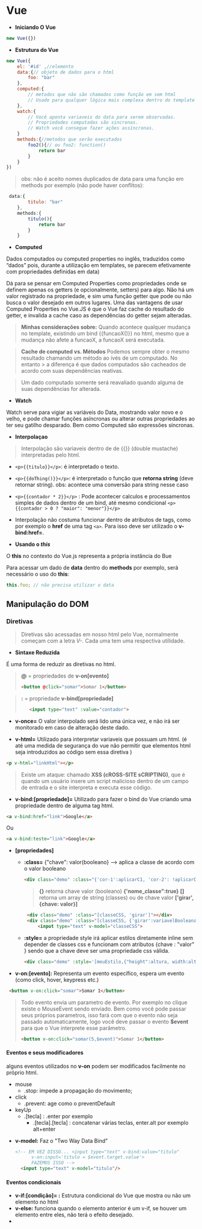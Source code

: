 # Vue

* **Iniciando O Vue**

 ```js
new Vue({})
 ```

* **Estrutura do Vue**

```js
new Vue({
    el: '#id' ,//elemento 
    data:{// objeto de dados para o html 
        foo: "bar"
    },
    computed:{
        // metodos que não são chamados como função em sem html 
        // Usado para qualquer lógica mais complexa dentro do template
    },
    watch:{
        // Você aponta variaveis do data para serem observadas.
        // Propriedades computadas são sincronas.
        // Watch você consegue fazer ações assíncronas.
    }
    methods:{//metodos que serão executados
        foo2(){// ou foo2: function()
            return bar
        }
    }
})
```

>obs: não é aceito nomes duplicados de data para uma função em methods por exemplo (não pode haver conflitos):

```js
 data:{
        titulo: "bar"
    },
    methods:{
        titulo(){
            return bar
        }
    }
```


* **Computed** 

Dados computados ou computed properties no inglês, traduzidos como “dados” pois, durante a utilização em templates, se parecem efetivamente com propriedades definidas em data)

Dá para se pensar em Computed Properties como propriedades onde se definem apenas os getters (e opcionalmente, setters) para algo. Não há um valor registrado na propriedade, e sim uma função getter que pode ou não busca o valor desejado em outros lugares. Uma das vantagens de usar Computed Properties no Vue.JS é que o Vue faz cache do resultado do getter, e invalida a cache caso as dependências do getter sejam alteradas.

> **Minhas considerações sobre:**  Quando acontece qualquer mudança no template, existindo um bind {{funcaoX()}} no html, mesmo que a mudança não afete a funcaoX, a funcaoX será executada. 

> **Cache de computed vs. Métodos**
> Podemos sempre obter o mesmo resultado chamando um método ao ivés de um computado. No entanto > a diferença é que dados computados são cacheados de acordo com suas dependências reativas.

> Um dado computado somente será reavaliado quando alguma de suas dependências for alterada.

* **Watch**

Watch serve para vigiar as variáveis do Data, mostrando valor novo e o velho, e pode chamar funções asíncronas ou alterar outras propriedades ao ter seu gatilho desparado. Bem como Computed são expressões síncronas.

* **Interpolaçao**

> Interpolação são variaveis dentro de  de \{{}} (double mustache) interpretadas pelo html.

* `<p>{{titulo}}</p>`: é interpretado o texto.  
* `<p>{{doThing()}}</p>`: é interpretado o função que **retorna string** (deve retornar string).
obs: acontece uma conversão para string nesse caso
* `<p>{{contador * 2}}</p>` : Pode acontecer calculos e processamentos simples de dados dentro de um bind, até mesmo condicional `<p>{{contador > 0 ? "maior": "menor"}}</p>`

* Interpolação não costuma funcionar dentro de atributos de tags, como por exemplo o **href** de uma tag `<a>`. Para isso deve ser utilizado o **v-bind:href=**.
  
* **Usando o _this_**

O **this** no contexto do Vue.js representa a própria instância do Bue

 Para acessar um dado de **data** dentro do **methods** por exemplo, será necessário o uso do **this**:

```js
this.foo; // não precisa utilizar o data
```

## Manipulação do DOM

### Diretivas  

> Diretivas são acessadas em nosso html pelo Vue, normalmente começam com a letra *V-*. Cada uma tem uma respectiva utilidade.


* **Sintaxe Reduzida**

É uma forma de reduzir as diretivas no html.

> **@** = propriedades de **v-on[evento]** 
>
> ```html
> <button @click="somar">Somar 1</button>
> ```
  
>
> **:** = propriedade **v-bind[propriedade]** 
> ```html
>    <input type="text" :value="contador">
> ```


* **v-once=** O valor interpolado será lido uma única vez, e não irá ser monitorado em caso de alteração deste dado.

* **v-html=** Utilizado para interpretar variaveis que possuam um html. (é até uma medida de segurança do vue não permitir que elementos html seja introduzidos ao código sem essa diretiva )

  
```html
<p v-html="linkHtml"></p>
```

> Existe um ataque: chamado **XSS (cROSS-SITE sCRIPTING)**, que é quando um usuário insere um script malicioso dentro de um campo de entrada e o site interpreta e executa esse código.

* **v-bind:[propriedade]=**  Utilizado para fazer o bind do Vue criando uma propriedade dentro de alguma tag html.

  
```html
<a v-bind:href="link">Google</a>
```  

Ou  

```html
<a v-bind:teste="link">Google</a>
```

- **[propriedades]**
  - **:class=**  {"chave": valor(booleano} --> aplica a classe de acordo com o valor booleano

     ```html
     <div class="demo" :class="{'cor-1':aplicarC1, 'cor-2': !aplicarC1}" @click="aplicarC1 = !aplicarC1"></div>
     ```

    > **{}** retorna chave valor (booleano) **{'nome_classe":true}**
    > **[]** retorna um array de string (classes) ou de chave valor **['girar',{chave: valor}]**

    ```html
     <div class="demo" :class="[classeCSS, 'girar']"></div>
     <div class="demo" :class="[classeCSS, {'girar':variavelBooleana}]"></div>
         <input type="text" v-model="classeCSS">
    ```

  - **:style=** a propriedade style irá aplicar estilos diretamente inline sem depender de classes css e funcionam com atributos {chave : "valor" } sendo que a chave deve ser uma propriedade css válida.

    ```html
    <div class="demo" :style='[meuEstilo,{"height":altura, width:altura,border:"4px solid"}]' ></div>
    ```

* **v-on:[evento]:**  Representa um evento específico, espera um evento (como click, hover, keypress etc.)
 
```html
 <button v-on:click="somar">Somar 1</button>
```

> Todo evento envia um parametro de evento. Por exemplo no clique existe o MouseEvent sendo enviado. Bem como você pode passar seus próprios parametros, isso fará com que o evento não seja passado automaticamente, logo você deve passar o evento **$event** para que o Vue interprete esse parâmetro.
>
> ```html
> <button v-on:click="somar(5,$event)">Somar 1</button>
>  ```

#### Eventos e seus modificadores

alguns eventos utilizados no **v-on** podem ser modificados facilmente no próprio html. 

- mouse
  - .stop: impede a propagação do movimento;
- click
  - .prevent: age como o preventDefault
- keyUp
  - .[tecla] : .enter por exemplo
    - .[tecla].[tecla] :  concatenar várias teclas, enter.alt por exemplo alt+enter

* **v-model:** Faz o "Two Way Data Bind" 
  
  ```html
  <!-- EM VEZ DISSO... <input type="text" v-bind:value="titulo"
        v-on:input='titulo = $event.target.value'> 
        FAZEMOS ISSO -->
    <input type="text" v-model="titulo"/>
  ```

#### Eventos condicionais

* **v-if:[condição]= :** Estrutura condicional do Vue que mostra ou não um elemento no html
* **v-else:**  funciona quando o elemento anterior é um v-if, se houver um elemento entre eles, não terá o efeito desejado. 
* 